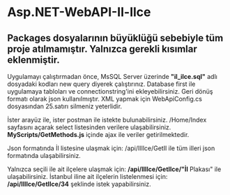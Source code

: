 # Asp.NET-WebAPI-Il-Ilce
## Packages dosyalarının büyüklüğü sebebiyle tüm proje atılmamıştır. Yalnızca gerekli kısımlar eklenmiştir.

Uygulamayı çalıştırmadan önce, MsSQL Server üzerinde **"il_ilce.sql"** adlı dosyadaki kodları new query diyerek çalıştırınız.
Database first ile uygulamaya tabloları ve connectionstring'ini ekleyebilirsiniz.
Geri dönüş formatı olarak json kullanılmıştır. XML yapmak için WebApiConfig.cs dosyasından 25.satırı silmeniz yeterlidir.

İster arayüz ile, ister postman ile istekte bulunabilirsiniz.
/Home/Index sayfasını açarak select listesinden verilere ulaşabilirsiniz. **MyScripts/GetMethods.js** içinde ajax ile veriler getirilmektedir.

Json formatında İl listesine ulaşmak için:
/api/IlIlce/GetIl ile tüm illeri json formatında ulaşabilirsiniz.

Yalnızca seçili ile ait ilçelere ulaşmak için:
**/api/IlIlce/GetIlce/"İl** Plakası" ile ulaşabilirsiniz.
İstanbul iline ait ilçelerin listelenmesi için: 
**/api/IlIlce/GetIlce/34** şeklinde istek yapabilirsiniz.
